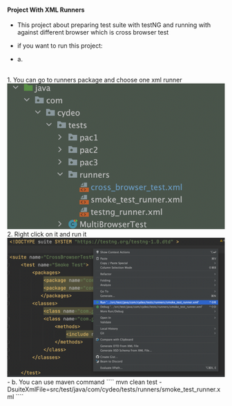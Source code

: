 <h4>Project With XML Runners </h4>

- This project about preparing test suite with testNG and running with against different browser which is cross browser test

- if you want to run this project:
- a.
<br>
1. You can go to runners package and choose one xml runner
<img src="src/test/resources/Screen Shot 2022-08-21 at 5.39.59 PM.png">
2. Right click on it and run it
<img src="src/test/resources/Screen Shot 2022-08-21 at 5.41.16 PM.png">
<br>
- b. You can use maven command
````
mvn clean test -DsuiteXmlFile=src/test/java/com/cydeo/tests/runners/smoke_test_runner.xml
   ````